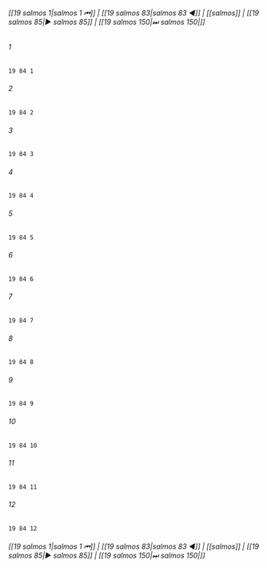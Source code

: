 
###### [[19 salmos 1|salmos 1 ⏮]] | [[19 salmos 83|salmos 83 ◀]] | [[salmos]] | [[19 salmos 85|▶ salmos 85]] | [[19 salmos 150|⏭ salmos 150|]]

###### 1
``` verse
19 84 1 
```
###### 2
``` verse
19 84 2 
```
###### 3
``` verse
19 84 3 
```
###### 4
``` verse
19 84 4 
```
###### 5
``` verse
19 84 5 
```
###### 6
``` verse
19 84 6 
```
###### 7
``` verse
19 84 7 
```
###### 8
``` verse
19 84 8 
```
###### 9
``` verse
19 84 9 
```
###### 10
``` verse
19 84 10 
```
###### 11
``` verse
19 84 11 
```
###### 12
``` verse
19 84 12 
```

###### [[19 salmos 1|salmos 1 ⏮]] | [[19 salmos 83|salmos 83 ◀]] | [[salmos]] | [[19 salmos 85|▶ salmos 85]] | [[19 salmos 150|⏭ salmos 150|]]

